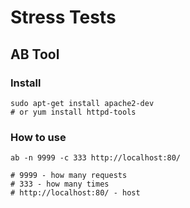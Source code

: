 # Stress Tests

## AB Tool

### Install

```text
sudo apt-get install apache2-dev
# or yum install httpd-tools
```

### How to use

```text
ab -n 9999 -c 333 http://localhost:80/

# 9999 - how many requests
# 333 - how many times
# http://localhost:80/ - host
```

